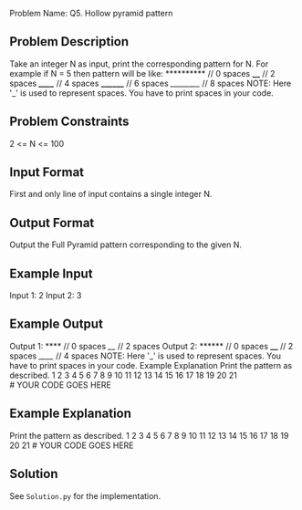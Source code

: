 Problem Name: Q5. Hollow pyramid pattern

## Problem Description

Take an integer N as input, print the corresponding pattern for N.
For example if N = 5 then pattern will be like:
********** // 0 spaces
****__**** // 2 spaces
***____*** // 4 spaces
**______** // 6 spaces
*________* // 8 spaces
NOTE: Here '_' is used to represent spaces. You have to print spaces in your code.

## Problem Constraints

2 <= N <= 100

## Input Format

First and only line of input contains a single integer N.

## Output Format

Output the Full Pyramid pattern corresponding to the given N.

## Example Input

Input 1:
2
Input 2:
3

## Example Output

Output 1:
**** // 0 spaces
*__* // 2 spaces
Output 2:
****** // 0 spaces
**__** // 2 spaces
*____* // 4 spaces
NOTE: Here '_' is used to represent spaces. You have to print spaces in your code.
Example Explanation
Print the pattern as described.
1
2
3
4
5
6
7
8
9
10
11
12
13
14
15
16
17
18
19
20
21
# YOUR CODE GOES HERE

## Example Explanation

Print the pattern as described.
1
2
3
4
5
6
7
8
9
10
11
12
13
14
15
16
17
18
19
20
21
# YOUR CODE GOES HERE

## Solution

See `Solution.py` for the implementation.